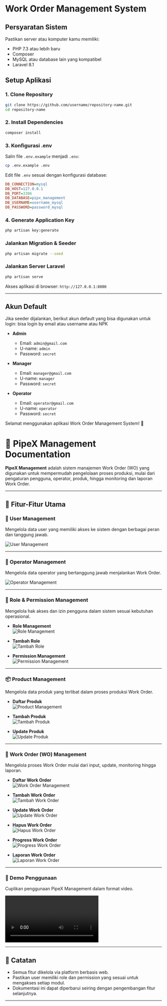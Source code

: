# Work Order Management System

## Persyaratan Sistem
Pastikan server atau komputer kamu memiliki:
- PHP 7.3 atau lebih baru
- Composer
- MySQL atau database lain yang kompatibel
- Laravel 8.1

## Setup Aplikasi

### 1. Clone Repository
```bash
git clone https://github.com/username/repository-name.git
cd repository-name
```

### 2. Install Dependencies
```bash
composer install
```

### 3. Konfigurasi **.env**
Salin file `.env.example` menjadi `.env`:
```bash
cp .env.example .env
```
Edit file `.env` sesuai dengan konfigurasi database:
```ini
DB_CONNECTION=mysql
DB_HOST=127.0.0.1
DB_PORT=3306
DB_DATABASE=pipx_management
DB_USERNAME=username_mysql
DB_PASSWORD=password_mysql
```

### 4. Generate Application Key
```bash
php artisan key:generate
```

### Jalankan Migration & Seeder
```bash
php artisan migrate --seed
```

### Jalankan Server Laravel
```bash
php artisan serve
```
Akses aplikasi di browser: `http://127.0.0.1:8000`

---

## Akun Default
Jika seeder dijalankan, berikut akun default yang bisa digunakan untuk login:
bisa login by email atau username atau NPK

- **Admin**
  - Email: `admin@gmail.com`
  - U-name: `admin`
  - Password: `secret`

- **Manager**
  - Email: `manager@gmail.com`
  - U-name: `manager`
  - Password: `secret`

- **Operator**
  - Email: `operator@gmail.com`
  - U-name: `operator`
  - Password: `secret`

Selamat menggunakan aplikasi Work Order Management System! 🚀


# 📄 PipeX Management Documentation

**PipeX Management** adalah sistem manajemen Work Order (WO) yang digunakan untuk mempermudah pengelolaan proses produksi, mulai dari pengaturan pengguna, operator, produk, hingga monitoring dan laporan Work Order.

---

## 🚀 Fitur-Fitur Utama

### 👤 User Management  
Mengelola data user yang memiliki akses ke sistem dengan berbagai peran dan tanggung jawab.

![User Management](readme/users_management.png)

---

### 👥 Operator Management  
Mengelola data operator yang bertanggung jawab menjalankan Work Order.

![Operator Management](readme/operator.png)

---

### 🔐 Role & Permission Management  
Mengelola hak akses dan izin pengguna dalam sistem sesuai kebutuhan operasional.

- **Role Management**  
  ![Role Management](readme/role_management.png)

- **Tambah Role**  
  ![Tambah Role](readme/role_add.png)

- **Permission Management**  
  ![Permission Management](readme/permission_management.png)

---

### 📦 Product Management  
Mengelola data produk yang terlibat dalam proses produksi Work Order.

- **Daftar Produk**  
  ![Product Management](readme/product_management.png)

- **Tambah Produk**  
  ![Tambah Produk](readme/product_management_add.png)

- **Update Produk**  
  ![Update Produk](readme/product_management_update.png)

---

### 📝 Work Order (WO) Management  
Mengelola proses Work Order mulai dari input, update, monitoring hingga laporan.

- **Daftar Work Order**  
  ![Work Order Management](readme/wo_management.png)

- **Tambah Work Order**  
  ![Tambah Work Order](readme/wo_management_add.png)

- **Update Work Order**  
  ![Update Work Order](readme/wo_management_update.png)

- **Hapus Work Order**  
  ![Hapus Work Order](readme/wo_management_delete.png)

- **Progress Work Order**  
  ![Progress Work Order](readme/wo_management_progress.png)

- **Laporan Work Order**  
  ![Laporan Work Order](readme/wo_management_report.png)

---

### 🎥 Demo Penggunaan  
Cuplikan penggunaan PipeX Management dalam format video.

![Operator Demo](readme/operator.webm)

---

## 📌 Catatan
- Semua fitur dikelola via platform berbasis web.
- Pastikan user memiliki role dan permission yang sesuai untuk mengakses setiap modul.
- Dokumentasi ini dapat diperbarui seiring dengan pengembangan fitur selanjutnya.

---
